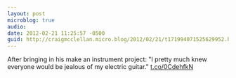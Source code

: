 ```yaml
---
layout: post
microblog: true
audio: 
date: 2012-02-21 11:25:57 -0500
guid: http://craigmcclellan.micro.blog/2012/02/21/t171994071525629952.html
---
```

After bringing in his make an instrument project: "I pretty much knew everyone would be jealous of my electric guitar." [t.co/0CdehfkN](http://t.co/0CdehfkN)
